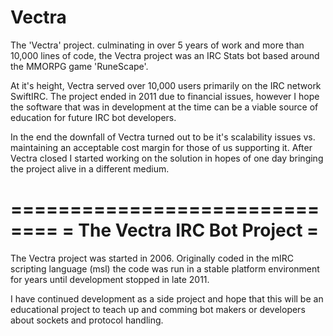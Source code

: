 Vectra
======

The 'Vectra' project. culminating in over 5 years of work and more than 10,000 lines of code, the 
Vectra project was an IRC Stats bot based around the MMORPG game 'RuneScape'.

At it's height, Vectra served over 10,000 users primarily on the IRC network SwiftIRC. The project 
ended in 2011 due to financial issues, however I hope the software that was in development at the 
time can be a viable source of education for future IRC bot developers.

In the end the downfall of Vectra turned out to be it's scalability issues vs. maintaining an acceptable
cost margin for those of us supporting it. After Vectra closed I started working on the solution in hopes
of one day bringing the project alive in a different medium.

==============================
= The Vectra IRC Bot Project =
==============================

The Vectra project was started in 2006. Originally coded in the mIRC scripting language (msl)
the code was run in a stable platform environment for years until development stopped in late 2011.

I have continued development as a side project and hope that this will be an educational project
to teach up and comming bot makers or developers about sockets and protocol handling.

